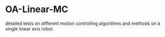 # OA-Linear-MC
detailed tests on different motion controlling algorithms and methods on a single linear axis robot.
